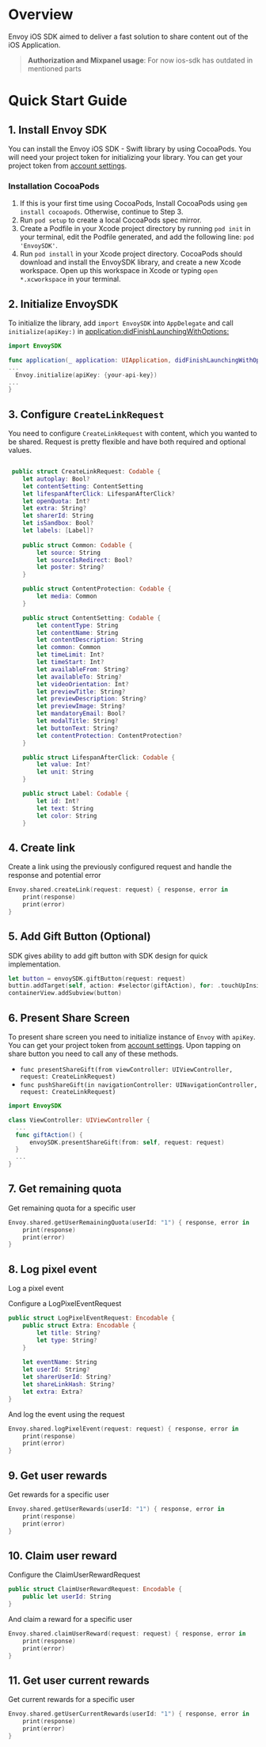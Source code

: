 <a name="introduction"></a>
# Overview

Envoy iOS SDK aimed to deliver a fast solution to share content out of the iOS Application.

> **Authorization and Mixpanel usage**: For now ios-sdk has outdated in mentioned parts

# Quick Start Guide

## 1. Install Envoy SDK
You can install the Envoy iOS SDK - Swift library by using CocoaPods. You will need your project token for initializing your library. You can get your project token from [account settings](https://dev-platform.envoy.is/dashboard/account/).

### Installation CocoaPods
1. If this is your first time using CocoaPods, Install CocoaPods using `gem install cocoapods`. Otherwise, continue to Step 3.
2. Run `pod setup` to create a local CocoaPods spec mirror.
3. Create a Podfile in your Xcode project directory by running `pod init` in your terminal, edit the Podfile generated, and add the following line: `pod 'EnvoySDK'`.
4. Run `pod install` in your Xcode project directory. CocoaPods should download and install the EnvoySDK library, and create a new Xcode workspace. Open up this workspace in Xcode or typing `open *.xcworkspace` in your terminal.

## 2. Initialize EnvoySDK
To initialize the library, add `import EnvoySDK` into `AppDelegate` and call `initialize(apiKey:)` in [application:didFinishLaunchingWithOptions:](https://developer.apple.com/documentation/uikit/uiapplicationdelegate#//apple_ref/occ/intfm/UIApplicationDelegate/application:willFinishLaunchingWithOptions:)
```swift
import EnvoySDK

func application(_ application: UIApplication, didFinishLaunchingWithOptions launchOptions: [UIApplication.LaunchOptionsKey: Any]?) -> Bool {
...
  Envoy.initialize(apiKey: {your-api-key})
...
}
```

## 3. Configure `CreateLinkRequest`

You need to configure `CreateLinkRequest` with content, which you wanted to be shared. Request is pretty flexible and have both required and optional values.

```swift

 public struct CreateLinkRequest: Codable {
    let autoplay: Bool?
    let contentSetting: ContentSetting
    let lifespanAfterClick: LifespanAfterClick?
    let openQuota: Int?
    let extra: String?
    let sharerId: String
    let isSandbox: Bool?
    let labels: [Label]?
    
    public struct Common: Codable {
        let source: String
        let sourceIsRedirect: Bool?
        let poster: String?
    }

    public struct ContentProtection: Codable {
        let media: Common
    }

    public struct ContentSetting: Codable {
        let contentType: String
        let contentName: String
        let contentDescription: String
        let common: Common
        let timeLimit: Int?
        let timeStart: Int?
        let availableFrom: String?
        let availableTo: String?
        let videoOrientation: Int?
        let previewTitle: String?
        let previewDescription: String?
        let previewImage: String?
        let mandatoryEmail: Bool?
        let modalTitle: String?
        let buttonText: String?
        let contentProtection: ContentProtection?
    }

    public struct LifespanAfterClick: Codable {
        let value: Int?
        let unit: String
    }

    public struct Label: Codable {
        let id: Int?
        let text: String
        let color: String
    }
```

## 4. Create link

Create a link using the previously configured request and handle the response and potential error

```swift
Envoy.shared.createLink(request: request) { response, error in            
    print(response)
    print(error)
}
```

## 5. Add Gift Button (Optional)

SDK gives ability to add gift button with SDK design for quick implementation.

```swift
let button = envoySDK.giftButton(request: request)
buttin.addTarget(self, action: #selector(giftAction), for: .touchUpInside)
containerView.addSubview(button)
```

## 6. Present Share Screen

To present share screen you need to initialize instance of `Envoy` with `apiKey`. You can get your project token from [account settings](https://dev-platform.envoy.is/dashboard/account/).
Upon tapping on share button you need to call any of these methods.
* `func presentShareGift(from viewController: UIViewController, request: CreateLinkRequest)`
* `func pushShareGift(in navigationController: UINavigationController, request: CreateLinkRequest)`

```swift
import EnvoySDK

class ViewController: UIViewController {
  ...
  func giftAction() {
      envoySDK.presentShareGift(from: self, request: request)
  }
  ...
}
```

## 7. Get remaining quota

Get remaining quota for a specific user

```swift
Envoy.shared.getUserRemainingQuota(userId: "1") { response, error in
    print(response)
    print(error)
}
```

## 8. Log pixel event

Log a pixel event

Configure a LogPixelEventRequest

```swift
public struct LogPixelEventRequest: Encodable {
    public struct Extra: Encodable {
        let title: String?
        let type: String?
    }
    
    let eventName: String
    let userId: String?
    let sharerUserId: String?
    let shareLinkHash: String?
    let extra: Extra?
}
```

And log the event using the request

```swift
Envoy.shared.logPixelEvent(request: request) { response, error in
    print(response)
    print(error)
}
```

## 9. Get user rewards

Get rewards for a specific user

```swift
Envoy.shared.getUserRewards(userId: "1") { response, error in
    print(response)
    print(error)
}
```

## 10. Claim user reward

Configure the ClaimUserRewardRequest

```swift
public struct ClaimUserRewardRequest: Encodable {
    public let userId: String
}
```

And claim a reward for a specific user

```swift
Envoy.shared.claimUserReward(request: request) { response, error in
    print(response)
    print(error)
}
```

## 11. Get user current rewards

Get current rewards for a specific user

```swift
Envoy.shared.getUserCurrentRewards(userId: "1") { response, error in
    print(response)
    print(error)
}
```
